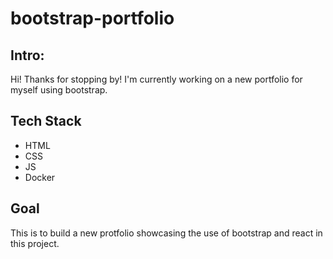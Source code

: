 # bootstrap-portfolio

## Intro:
Hi! Thanks for stopping by! I'm currently working on a new portfolio for myself using bootstrap.

## Tech Stack
- HTML
- CSS
- JS
- Docker

## Goal
This is to build a new protfolio showcasing the use of bootstrap and react in this project.